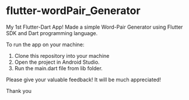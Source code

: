 # flutter-wordPair_Generator
My 1st Flutter-Dart App! Made a simple Word-Pair Generator using Flutter SDK and Dart programming language.

To run the app on your machine:

1. Clone this repository into your machine
2. Open the project in Android Studio. 
3. Run the main.dart file from lib folder. 

Please give your valuable feedback! It will be much appreciated! 

Thank you
